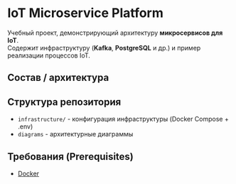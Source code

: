 # IoT Microservice Platform

Учебный проект, демонстрирующий архитектуру **микросервисов для IoT**.  
Содержит инфраструктуру (**Kafka**, **PostgreSQL** и др.) и пример реализации процессов IoT.

## Состав / архитектура


## Структура репозитория
- `infrastructure/` - конфигурация инфраструктуры (Docker Compose + .env)
- `diagrams` - архитектурные диаграммы

## Требования (Prerequisites)
- [Docker](https://docs.docker.com/get-started/get-docker/)
